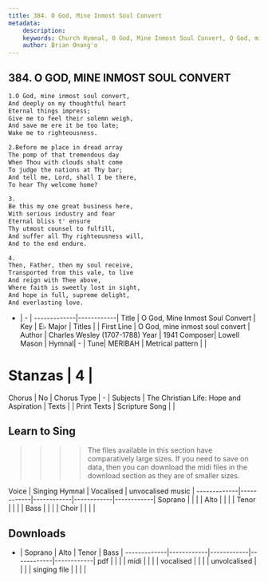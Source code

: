 ```yaml
---
title: 384. O God, Mine Inmost Soul Convert
metadata:
    description: 
    keywords: Church Hymnal, O God, Mine Inmost Soul Convert, O God, mine inmost soul convert, 
    author: Brian Onang'o
---
```



## 384. O GOD, MINE INMOST SOUL CONVERT

```txt
1.O God, mine inmost soul convert, 
And deeply on my thoughtful heart 
Eternal things impress; 
Give me to feel their solemn weigh, 
And save me ere it be too late; 
Wake me to righteousness. 

2.Before me place in dread array 
The pomp of that tremendous day 
When Thou with clouds shalt come 
To judge the nations at Thy bar; 
And tell me, Lord, shall I be there, 
To hear Thy welcome home? 

3.
Be this my one great business here, 
With serious industry and fear 
Eternal bliss t' ensure 
Thy utmost counsel to fulfill, 
And suffer all Thy righteousness will, 
And to the end endure. 

4.
Then, Father, then my soul receive, 
Transported from this vale, to live 
And reign with Thee above, 
Where faith is sweetly lost in sight, 
And hope in full, supreme delight, 
And everlasting love.
```

- |   -  |
-------------|------------|
Title | O God, Mine Inmost Soul Convert |
Key | E♭ Major |
Titles |  |
First Line | O God, mine inmost soul convert |
Author | Charles Wesley (1707-1788)
Year | 1941
Composer| Lowell Mason |
Hymnal|  - |
Tune| MERIBAH |
Metrical pattern | |
# Stanzas | 4 |
Chorus | No |
Chorus Type | - |
Subjects | The Christian Life: Hope and Aspiration |
Texts |  |
Print Texts | 
Scripture Song |  |
  
## Learn to Sing

>>>> The files available in this section have comparatively large sizes. If you need to save on data, then you can download the midi files in the download section as they are of smaller sizes.

Voice |  Singing Hymnal | Vocalised | unvocalised music |
-------------|------------|------------|------------|------------|
Soprano | | | |
Alto | | | |
Tenor | | | |
Bass | | | |
Choir | | | |

## Downloads

- |  Soprano | Alto | Tenor | Bass |
-------------|------------|------------|------------|------------|
pdf | | | |
midi | | | |
vocalised | | | |
unvolcalised | | | |
singing file | | | |
  